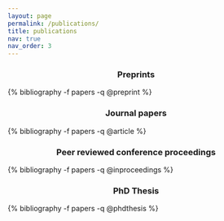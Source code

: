 ```yaml
---
layout: page
permalink: /publications/
title: publications
nav: true
nav_order: 3
---
```



<h3 style="text-align: center;"><b>Preprints</b></h3>

<div class="publications">
    {% bibliography -f papers -q @preprint %}
</div>

<h3 style="text-align: center;"><b>Journal papers</b></h3>

<div class="publications">
    {% bibliography -f papers -q @article %}
</div>

<h3 style="text-align: center;"><b>Peer reviewed conference proceedings</b></h3> 

<div class="publications">
    {% bibliography -f papers -q @inproceedings %}
</div>



<h3 style="text-align: center;"><b>PhD Thesis</b></h3> 

<div class="publications">
    {% bibliography -f papers -q @phdthesis %}
</div>

